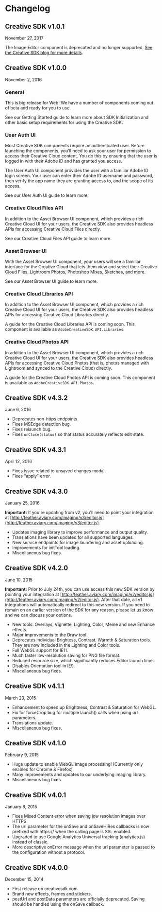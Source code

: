 # Changelog

## Creative SDK v1.0.1
November 27, 2017

The Image Editor component is deprecated and no longer supported. [See the Creative SDK blog for more details](https://blog.creativesdk.com/2017/09/important-update-to-the-creative-sdk-end-of-support-for-the-image-editor-ui-color-ui-market-browser-and-labs-components/).


## Creative SDK v1.0.0
November 2, 2016

### General

This is big release for Web! We have a number of components coming out of beta and ready for you to use.

See our Getting Started guide to learn more about SDK Initialization and other basic setup requirements for using the Creative SDK.

### User Auth UI

Most Creative SDK components require an authenticated user. Before launching the components, you’ll need to ask your user for permission to access their Creative Cloud content. You do this by ensuring that the user is logged in with their Adobe ID and has granted you access.

The User Auth UI component provides the user with a familiar Adobe ID login screen. Your user can enter their Adobe ID username and password, then verify the app name they are granting access to, and the scope of its access.

See our User Auth UI guide to learn more.

### Creative Cloud Files API

In addition to the Asset Browser UI component, which provides a rich Creative Cloud UI for your users, the Creative SDK also provides headless APIs for accessing Creative Cloud Files directly.

See our Creative Cloud Files API guide to learn more.

### Asset Browser UI

With the Asset Browser UI component, your users will see a familiar interface for the Creative Cloud that lets them view and select their Creative Cloud Files, Lightroom Photos, Photoshop Mixes, Sketches, and more.

See our Asset Browser UI guide to learn more.

### Creative Cloud Libraries API

In addition to the Asset Browser UI component, which provides a rich Creative Cloud UI for your users, the Creative SDK also provides headless APIs for accessing Creative Cloud Libraries directly.

A guide for the Creative Cloud Libraries API is coming soon. This component is available as `AdobeCreativeSDK.API.Libraries`.

### Creative Cloud Photos API

In addition to the Asset Browser UI component, which provides a rich Creative Cloud UI for your users, the Creative SDK also provides headless APIs for accessing Creative Cloud Photos (that is, photos managed with Lightroom and synced to the Creative Cloud) directly.

A guide for the Creative Cloud Photos API is coming soon. This component is available as `AdobeCreativeSDK.API.Photos`.



## Creative SDK v4.3.2
June 6, 2016

- Deprecates non-https endpoints.
- Fixes MSEdge detection bug.
- Fixes relaunch bug.
- Fixes `onClose(status)` so that status accurately reflects edit state.


## Creative SDK v4.3.1
April 12, 2016

- Fixes issue related to unsaved changes modal.
- Fixes “apply" error.


## Creative SDK v4.3.0
January 25, 2016

**Important:** If you're updating from v2, you'll need to point your integration at [http://feather.aviary.com/imaging/v3/editor.js](http://feather.aviary.com/imaging/v3/editor.js).

- Updates imaging library to improve performance and output quality.
- Translations have been updated for all supported languages.
- New service endpoints for image laundering and asset uploading.
- Improvements for initTool loading.
- Miscellaneous bug fixes.


## Creative SDK v4.2.0
June 10, 2015

**Important:** Prior to July 24th, you can use access this new SDK version by pointing your integration at [http://feather.aviary.com/imaging/v2/editor.js](http://feather.aviary.com/imaging/v2/editor.js). After that date, all v1 integrations will automatically redirect to this new version. If you need to remain on an earlier version of the SDK for any reason, please [let us know](https://creativesdk.zendesk.com/hc/en-us/requests/new) and we can discuss your options.

- New tools: Overlays, Vignette, Lighting, Color, Meme and new Enhance effects.
- Major improvements to the Draw tool.
- Deprecates individual Brightess, Contrast, Warmth & Saturation tools. They are now included in the Lighting and Color tools.
- Full WebGL support for IE11.
- Much faster low-resolution saving for PNG file format.
- Reduced resource size, which significantly reduces Editor launch time.
- Disables Orientation tool in IE9.
- Miscellaneous bug fixes.


## Creative SDK v4.1.1
March 23, 2015

- Enhancement to speed up Brightness, Contrast & Saturation for WebGL.
- Fix for forceCrop bug for multiple launch() calls when using url parameters.
- Translations update.
- Miscellaneous bug fixes.


## Creative SDK v4.1.0
February 9, 2015

- Huge update to enable WebGL image processing! (Currently only enabled for Chrome & Firefox)
- Many improvements and updates to our underlying imaging library.
- Miscellaneous bug fixes.


## Creative SDK v4.0.1
January 8, 2015

- Fixes Mixed Content error when saving low resolution images over HTTPS.
- The url parameter for the onSave and onSaveHiRes callbacks is now prefixed with https:// when the calling page is SSL enabled.
- Upgraded to use Google Analytics Universal tracking (analytics.js) instead of classic.
- More descriptive onError message when the url parameter is passed to the configuration without a protocol.


## Creative SDK v4.0.0
December 15, 2014

- First release on creativesdk.com
- Brand new effects, frames and stickers.
- postUrl and postData parameters are officially deprecated. Saving should be handled using the onSave callback.
